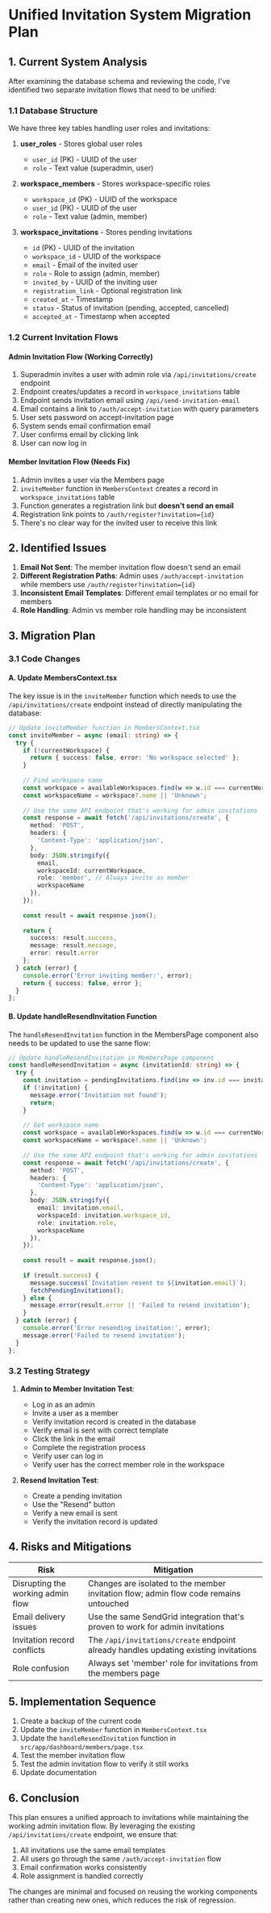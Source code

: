 # Unified Invitation System Migration Plan

## 1. Current System Analysis

After examining the database schema and reviewing the code, I've identified two separate invitation flows that need to be unified:

### 1.1 Database Structure

We have three key tables handling user roles and invitations:

1. **user_roles** - Stores global user roles
   - `user_id` (PK) - UUID of the user
   - `role` - Text value (superadmin, user)

2. **workspace_members** - Stores workspace-specific roles
   - `workspace_id` (PK) - UUID of the workspace
   - `user_id` (PK) - UUID of the user
   - `role` - Text value (admin, member)

3. **workspace_invitations** - Stores pending invitations
   - `id` (PK) - UUID of the invitation
   - `workspace_id` - UUID of the workspace
   - `email` - Email of the invited user
   - `role` - Role to assign (admin, member)
   - `invited_by` - UUID of the inviting user
   - `registration_link` - Optional registration link
   - `created_at` - Timestamp
   - `status` - Status of invitation (pending, accepted, cancelled)
   - `accepted_at` - Timestamp when accepted

### 1.2 Current Invitation Flows

#### Admin Invitation Flow (Working Correctly)
1. Superadmin invites a user with admin role via `/api/invitations/create` endpoint
2. Endpoint creates/updates a record in `workspace_invitations` table
3. Endpoint sends invitation email using `/api/send-invitation-email`
4. Email contains a link to `/auth/accept-invitation` with query parameters
5. User sets password on accept-invitation page
6. System sends email confirmation email
7. User confirms email by clicking link
8. User can now log in

#### Member Invitation Flow (Needs Fix)
1. Admin invites a user via the Members page
2. `inviteMember` function in `MembersContext` creates a record in `workspace_invitations` table
3. Function generates a registration link but **doesn't send an email**
4. Registration link points to `/auth/register?invitation={id}`
5. There's no clear way for the invited user to receive this link

## 2. Identified Issues

1. **Email Not Sent**: The member invitation flow doesn't send an email
2. **Different Registration Paths**: Admin uses `/auth/accept-invitation` while members use `/auth/register?invitation={id}`
3. **Inconsistent Email Templates**: Different email templates or no email for members
4. **Role Handling**: Admin vs member role handling may be inconsistent

## 3. Migration Plan

### 3.1 Code Changes

#### A. Update MembersContext.tsx

The key issue is in the `inviteMember` function which needs to use the `/api/invitations/create` endpoint instead of directly manipulating the database:

```typescript
// Update inviteMember function in MembersContext.tsx
const inviteMember = async (email: string) => {
  try {
    if (!currentWorkspace) {
      return { success: false, error: 'No workspace selected' };
    }
    
    // Find workspace name
    const workspace = availableWorkspaces.find(w => w.id === currentWorkspace);
    const workspaceName = workspace?.name || 'Unknown';
    
    // Use the same API endpoint that's working for admin invitations
    const response = await fetch('/api/invitations/create', {
      method: 'POST',
      headers: {
        'Content-Type': 'application/json',
      },
      body: JSON.stringify({
        email,
        workspaceId: currentWorkspace,
        role: 'member', // Always invite as member
        workspaceName
      }),
    });
    
    const result = await response.json();
    
    return { 
      success: result.success,
      message: result.message,
      error: result.error
    };
  } catch (error) {
    console.error('Error inviting member:', error);
    return { success: false, error };
  }
};
```

#### B. Update handleResendInvitation Function

The `handleResendInvitation` function in the MembersPage component also needs to be updated to use the same flow:

```typescript
// Update handleResendInvitation in MembersPage component
const handleResendInvitation = async (invitationId: string) => {
  try {
    const invitation = pendingInvitations.find(inv => inv.id === invitationId);
    if (!invitation) {
      message.error('Invitation not found');
      return;
    }
    
    // Get workspace name
    const workspace = availableWorkspaces.find(w => w.id === currentWorkspace);
    const workspaceName = workspace?.name || 'Unknown';
    
    // Use the same API endpoint that's working for admin invitations
    const response = await fetch('/api/invitations/create', {
      method: 'POST',
      headers: {
        'Content-Type': 'application/json',
      },
      body: JSON.stringify({
        email: invitation.email,
        workspaceId: invitation.workspace_id,
        role: invitation.role,
        workspaceName
      }),
    });
    
    const result = await response.json();
    
    if (result.success) {
      message.success(`Invitation resent to ${invitation.email}`);
      fetchPendingInvitations();
    } else {
      message.error(result.error || 'Failed to resend invitation');
    }
  } catch (error) {
    console.error('Error resending invitation:', error);
    message.error('Failed to resend invitation');
  }
};
```

### 3.2 Testing Strategy

1. **Admin to Member Invitation Test**:
   - Log in as an admin
   - Invite a user as a member
   - Verify invitation record is created in the database
   - Verify email is sent with correct template
   - Click the link in the email
   - Complete the registration process
   - Verify user can log in
   - Verify user has the correct member role in the workspace

2. **Resend Invitation Test**:
   - Create a pending invitation
   - Use the "Resend" button
   - Verify a new email is sent
   - Verify the invitation record is updated

## 4. Risks and Mitigations

| Risk | Mitigation |
|------|------------|
| Disrupting the working admin flow | Changes are isolated to the member invitation flow; admin flow code remains untouched |
| Email delivery issues | Use the same SendGrid integration that's proven to work for admin invitations |
| Invitation record conflicts | The `/api/invitations/create` endpoint already handles updating existing invitations |
| Role confusion | Always set 'member' role for invitations from the members page |

## 5. Implementation Sequence

1. Create a backup of the current code
2. Update the `inviteMember` function in `MembersContext.tsx`
3. Update the `handleResendInvitation` function in `src/app/dashboard/members/page.tsx`
4. Test the member invitation flow
5. Test the admin invitation flow to verify it still works
6. Update documentation

## 6. Conclusion

This plan ensures a unified approach to invitations while maintaining the working admin invitation flow. By leveraging the existing `/api/invitations/create` endpoint, we ensure that:

1. All invitations use the same email templates
2. All users go through the same `/auth/accept-invitation` flow
3. Email confirmation works consistently
4. Role assignment is handled correctly

The changes are minimal and focused on reusing the working components rather than creating new ones, which reduces the risk of regression.